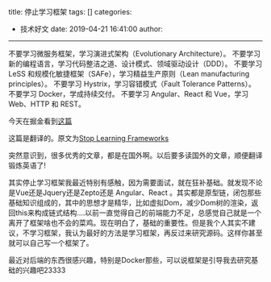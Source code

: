 title: 停止学习框架
tags: []
categories:
  - 技术好文
date: 2019-04-21 16:41:00
author:
---
不要学习微服务框架，学习演进式架构（Evolutionary Architecture）。
不要学习新的编程语言，学习代码整洁之道、设计模式、领域驱动设计（DDD）。
不要学习 LeSS 和规模化敏捷框架（SAFe），学习精益生产原则（Lean manufacturing principles）。
不要学习 Hystrix，学习容错模式（Fault Tolerance Patterns）。
不要学习 Docker，学成持续交付。
不要学习 Angular、React 和 Vue，学习 Web、HTTP 和 REST。
<!--more-->

今天在掘金看到[这篇](https://juejin.im/post/5c1a839f518825780008537d)

这篇是翻译的。原文为[Stop Learning Frameworks](https://sizovs.net/2018/12/17/stop-learning-frameworks/)

突然意识到，很多优秀的文章，都是在国外啊。以后要多读国外的文章，顺便翻译锻炼英语了!

其实停止学习框架我最近特别有感触，因为需要面试，就在狂补基础。就发现不论是Vue还是Jquery还是Zepto还是 Angular、React 。其实都是原型链，闭包那些基础知识组成的，其中的思想才是精华，比如虚拟Dom，减少Dom树的渲染，返回this来构成链式结构....以前一直觉得自己的前端能力不足，总感觉自己就是一个离开了框架啥也不会的菜鸡。现在明白了，基础的重要性。但是我个人其实不建议，不学习框架，我认为最好的方法是学习框架，再反过来研究源码。这样你甚至就可以自己写一个框架了。

最近对后端的东西很感兴趣，特别是Docker那些，可以说框架是引导我去研究基础的兴趣吧23333